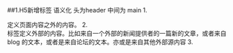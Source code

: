 ##1.H5新增标签 语义化
    头为header 中间为 main 
    1.<aside> 定义页面内容之外的内容。 
    2.<article> 标签定义外部的内容。比如来自一个外部的新闻提供者的一篇新的文章，或者来自 blog 的文本，或者是来自论坛的文本。亦或是来自其他外部源内容
    3.<audio> 标签定义声音，比如音乐或其他音频流
    4.<canvas> 标签定义图形，比如图表和其他图像。
    5.<command> 标签定义命令按钮，比如单选按钮、复选框或按钮。
    定义和用法
    6.<details> 标签定义元素的细节，用户可进行查看，或通过点击进行隐藏。
    7.<footer> 标签定义 section 或 document 的页脚。典型地，它会包含创作者的姓名、文档的创作日期以及/或者联系信息。
    8.<header> 标签定义文档或者文档的一部分区域的页眉。
        <header> 元素应该作为介绍内容或者导航链接栏的容器。
        在一个文档中，您可以定义多个 <header> 元素。
        注释：<header> 标签不能被放在 <footer>、<address> 或者另一个 <header> 元素内部。
    9.<hgroup> 标签用于对网页或区段（section）的标题进行组合。
    10.<section> 标签定义文档中的节（section、区段）。比如章节、页眉、页脚或文档中的其他部分。
    11.<nav> 标签定义导航链接的部分。
    12.<video> 标签定义视频，比如电影片段或其他视频流。
    13.<time> 标签定义日期或时间，或者两者
    14.<figure> 标签用于对元素进行组合。
    15.<figcaption> 元素应该被置于 <figure> 元素的第一个或最后一个子元素的位置。
    16.<datalist> 标签定义可选数据的列表。与 input 元素配合使用，就可以制作出输入值的下拉列表。
    17.<mark> 标签定义带有记号的文本。请在需要突出显示文本时使用 <m> 标签。
    18.<datalist> 标签规定了 <input> 元素可能的数据选项列表。
        <input list="browsers">//list="name"要与datalist中的ID名字一样
        <datalist id="browsers">
            <option value="Internet Explorer">
            <option value="Firefox">
            <option value="Chrome">
            <option value="Opera">
            <option value="Safari">
        </datalist>
##2.快速书写
    .wrap>(header>.top+nav)+aside +section.content+footer
##3.标签权重
    (1).h1>h2>h3....>h6 权重最高
    (2).em==i
    (3).strong==b
    (4).mark
    一个文档一般只能有一个h1 如果用的多了会削弱权重值
    h3不要超过6个
##4.通用文件
    reset.css 清除标签默认样式
    html5.js  为了兼容IE6和IE7,使用js创建h5标签
              使用h5注意事项文件中的文字，将新创建的标签元素变为块元素
    respond.min.js  用于为IE6/IE7/IE8及其它不支持CSS3 Media 
                    Query的浏览器提供媒体查询所需的min-width和max-width特性，实现HTML5标准响应式网页设计
                    （Respond.js越早引入越好）
                    <!--[if lte IE 9 ]>
                        <script src="Respond.min.js"></script>
                    <![endif]--> 
    modernizr.js    Modernizr 检测浏览器对 CSS3 或 HTML5 功能支持情况。  
                    Modernizr 并非试图添加老版本浏览器不支持的功能，
                    而是令你通过创建可选风格配置修改页面设计。 它也可以通过加载定制的脚本来模拟老版本浏览器不支持的功能
##5.CSS3 英文转换
    text-transform:uppercase; 把小写字母转换成为大写字母
    text-transform:none;   默认。定义带有小写字母和大写字母的标准的文本。
    text-transform:capitalize  文本中的每个单词以大写字母开头。
    text-transform:lowercase   定义无大写字母，仅有小写字母。
    text-transform:inherit 规定应该从父元素继承 text-transform 属性的值。
##6.box-shadow text-shadow
    box-shadow(水平，垂直，模糊程度，颜色，内外阴影)
                5px,  5px,  >=5px,   #f00  默认为外阴影 内阴影为inset
##7.HTML5 新的表单属性
    HTML5 的 <form> 和 <input>标签添加了几个新属性.
    ####<form>新属性：
    autocomplete 属性规定 form 或 input 域应该拥有自动完成功能
    novalidate  属性规定在提交表单时不应该验证 form 或 input 域
    ####<input>新属性：
    autocomplete 属性规定 form 或 input 域应该拥有自动完成功能
    autofocus   属性规定在页面加载时，域自动地获得焦点
    form   IE不支持form
    formaction 属性用于描述表单提交的URL地址，属性会覆盖<form> 元素中的action属
    formenctype 
    formmethod 
    formnovalidate 
    formtarget 
    height and width 属性规定用于 image 类型的 <input> 标签的图像高度和宽度。
    list  属性规定输入域的 datalist。datalist 是输入域的选项列表
    min and max 属性用于为包含数字或日期的 input 类型规定限定（约束）。
    multiple 属性规定<input> 元素中可选择多个值
    pattern (regexp) pattern 属性描述了一个正则表达式用于验证 <input> 元素的值
    placeholder  属性提供一种提示（hint），描述输入域所期待的值。
    required 属性规定必须在提交之前填写输入域（不能为空）。
    step 属性为输入域规定合法的数字间隔
##8.单位
    单位      描述
    %         百分比
    in        英寸
    cm        厘米
    mm        毫米
    em        1em 等于当前的字体尺寸。
              2em 等于当前字体尺寸的两倍。
              例如，如果某元素以 12pt 显示，那么 2em 是24pt。
              在 CSS 中，em 是非常有用的单位，因为它可以自动适应用户所使用的字体。
    ex  一个 ex 是一个字体的 x-height。 (x-height 通常是字体尺寸的一半。)
    pt  磅 (1 pt 等于 1/72 英寸)
    pc  12 点活字 (1 pc 等于 12 点)
    px  像素 (计算机屏幕上的一个点)
##9.CSS3 背景
    background-clip     规定背景的绘制区域。  
    background-origin   规定背景图片的定位区域。    
    background-size     规定背景图片的尺寸。 参数：cover contain
##10.清浮动
    1.overflow: hidden 子元素使用float 父级元素的高不会自适应此时加overflow:fidden
    2.万能清浮动：
        .clearfix:before,.clearfix:after{
            display:block;
            content:"";
        }
        .clearfix:after{
            clear:both;
         }
        IE 6需要加上以下代码
        .clearfix{zoon:1;}
    3.clear:both;
##11.各浏览器识别
    -moz-            Firefox            火狐
    -webkit-         Safari 和 Chrome   苹果浏览器 谷歌浏览器
    -o-              Opera              欧朋浏览器
    -ms-             IE                 IE浏览器

